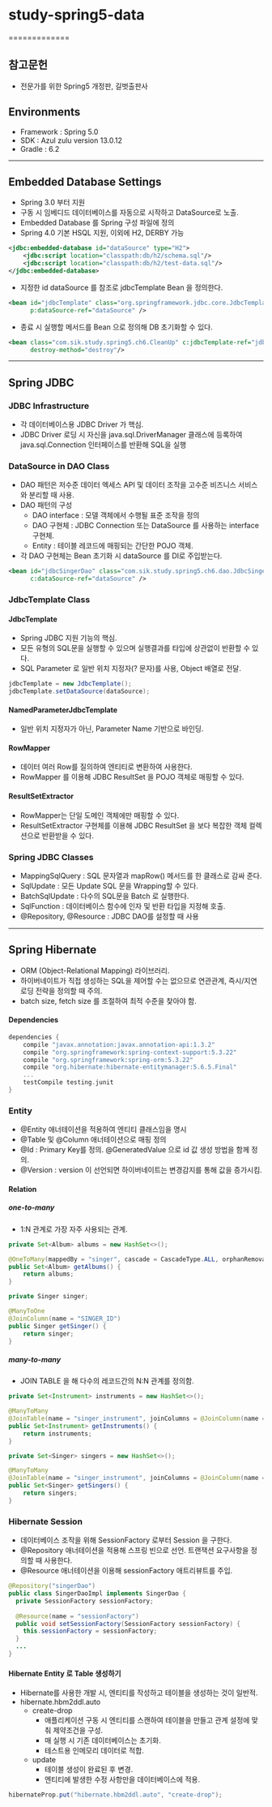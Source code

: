 # study-spring5-data

=============

## 참고문헌
* 전문가를 위한 Spring5 개정판, 길벗출판사

## Environments
* Framework : Spring 5.0
* SDK : Azul zulu version 13.0.12
* Gradle : 6.2

------------------------------------------------------------------
## Embedded Database Settings
* Spring 3.0 부터 지원 
* 구동 시 임베디드 데이터베이스를 자동으로 시작하고 DataSource로 노출.
* Embedded Database 를 Spring 구성 파일에 정의
* Spring 4.0 기본 HSQL 지원, 이외에 H2, DERBY 가능 
```xml
<jdbc:embedded-database id="dataSource" type="H2">
    <jdbc:script location="classpath:db/h2/schema.sql"/>
    <jdbc:script location="classpath:db/h2/test-data.sql"/>
</jdbc:embedded-database>
```
* 지정한 id dataSource 를 참조로 jdbcTemplate Bean 을 정의한다. 
```xml
<bean id="jdbcTemplate" class="org.springframework.jdbc.core.JdbcTemplate"
      p:dataSource-ref="dataSource" />
```
* 종료 시 실행할 메서드를 Bean 으로 정의해 DB 초기화할 수 있다. 
```xml
<bean class="com.sik.study.spring5.ch6.CleanUp" c:jdbcTemplate-ref="jdbcTemplate"
      destroy-method="destroy"/>
```

------------------------------------------------------------------
## Spring JDBC
### JDBC Infrastructure
* 각 데이터베이스용 JDBC Driver 가 핵심. 
* JDBC Driver 로딩 시 자신을 java.sql.DriverManager 클래스에 등록하여 java.sql.Connection 인터페이스를 반환해 SQL을 실행

### DataSource in DAO Class 
* DAO 패턴은 저수준 데이터 엑세스 API 및 데이터 조작을 고수준 비즈니스 서비스와 분리할 때 사용.
* DAO 패턴의 구성
  * DAO interface : 모델 객체에서 수행될 표준 조작을 정의 
  * DAO 구현체 : JDBC Connection 또는 DataSource 를 사용하는 interface 구현체. 
  * Entity : 테이블 레코드에 매핑되는 간단한 POJO 객체. 
* 각 DAO 구현체는 Bean 초기화 시 dataSource 를 DI로 주입받는다. 
```xml
<bean id="jdbcSingerDao" class="com.sik.study.spring5.ch6.dao.JdbcSingerDao"
      c:dataSource-ref="dataSource" />
```

### JdbcTemplate Class
#### JdbcTemplate
* Spring JDBC 지원 기능의 핵심. 
* 모든 유형의 SQL문을 실행할 수 있으며 실행결과를 타입에 상관없이 반환할 수 있다.
* SQL Parameter 로 일반 위치 지정자(? 문자)를 사용, Object 배열로 전달.
```java
jdbcTemplate = new JdbcTemplate();
jdbcTemplate.setDataSource(dataSource);
```

#### NamedParameterJdbcTemplate
* 일반 위치 지정자가 아닌, Parameter Name 기반으로 바인딩. 

#### RowMapper<T>
* 데이터 여러 Row를 질의하여 엔티티로 변환하여 사용한다. 
* RowMapper<Entity Class> 를 이용해 JDBC ResultSet 을 POJO 객체로 매핑할 수 있다.

#### ResultSetExtractor
* RowMapper<T>는 단일 도메인 객체에만 매핑할 수 있다. 
* ResultSetExtractor 구현체를 이용해 JDBC ResultSet 을 보다 복잡한 객체 컬렉션으로 반환받을 수 있다.

### Spring JDBC Classes
* MappingSqlQuery<T> : SQL 문자열과 mapRow() 메서드를 한 클래스로 감싸 준다. 
* SqlUpdate : 모든 Update SQL 문을 Wrapping할 수 있다.
* BatchSqlUpdate : 다수의 SQL문을 Batch 로 실행한다. 
* SqlFunction<T> : 데이터베이스 함수에 인자 및 반환 타입을 지정해 호출. 
* @Repository, @Resource : JDBC DAO를 설정할 때 사용

------------------------------------------------------------------
## Spring Hibernate
* ORM (Object-Relational Mapping) 라이브러리.
* 하이버네이트가 직접 생성하는 SQL을 제어할 수는 없으므로 연관관계, 즉시/지연로딩 전략을 정의할 때 주의.
* batch size, fetch size 를 조절하여 최적 수준을 찾아야 함. 

#### Dependencies
```groovy
dependencies {
    compile "javax.annotation:javax.annotation-api:1.3.2"
    compile "org.springframework:spring-context-support:5.3.22"
    compile "org.springframework:spring-orm:5.3.22"
    compile "org.hibernate:hibernate-entitymanager:5.6.5.Final"
    ...
    testCompile testing.junit
}
```

### Entity 
* @Entity 애너테이션을 적용하여 엔티티 클래스임을 명시 
* @Table 및 @Column 애너테이션으로 매핑 정의
* @Id : Primary Key를 정의. @GeneratedValue 으로 id 값 생성 방법을 함께 정의. 
* @Version : version 이 선언되면 하이버네이트는 변경감지를 통해 값을 증가시킴. 

#### Relation
##### one-to-many
* 1:N 관계로 가장 자주 사용되는 관계. 
```java
private Set<Album> albums = new HashSet<>();

@OneToMany(mappedBy = "singer", cascade = CascadeType.ALL, orphanRemoval = true)
public Set<Album> getAlbums() {
    return albums;
}
```
```java
private Singer singer;

@ManyToOne
@JoinColumn(name = "SINGER_ID")
public Singer getSinger() {
    return singer;
}
```

##### many-to-many
* JOIN TABLE 을 해 다수의 레코드간의 N:N 관계를 정의함. 
```java
private Set<Instrument> instruments = new HashSet<>();

@ManyToMany
@JoinTable(name = "singer_instrument", joinColumns = @JoinColumn(name = "SINGER_ID"), inverseJoinColumns = @JoinColumn(name = "INSTRUMENT_ID"))
public Set<Instrument> getInstruments() {
    return instruments;
}
```
```java
private Set<Singer> singers = new HashSet<>();

@ManyToMany
@JoinTable(name = "singer_instrument", joinColumns = @JoinColumn(name = "INSTRUMENT_ID"), inverseJoinColumns = @JoinColumn(name = "SINGER_ID"))
public Set<Singer> getSingers() {
    return singers;
}
```

### Hibernate Session
* 데이터베이스 조작을 위해 SessionFactory 로부터 Session 을 구한다. 
* @Repository 애너테이션을 적용해 스프링 빈으로 선언. 트랜잭션 요구사항을 정의할 때 사용한다. 
* @Resource 애너테이션을 이용해 sessionFactory 애트리뷰트를 주입. 
```java
@Repository("singerDao")
public class SingerDaoImpl implements SingerDao {
  private SessionFactory sessionFactory;
  
  @Resource(name = "sessionFactory")
  public void setSessionFactory(SessionFactory sessionFactory) {
    this.sessionFactory = sessionFactory;
  }
  ... 
}
```

#### Hibernate Entity 로 Table 생성하기
* Hibernate를 사용한 개발 시, 엔티티를 작성하고 테이블을 생성하는 것이 일반적.
* hibernate.hbm2ddl.auto 
  * create-drop 
    * 애플리케이션 구동 시 엔티티를 스캔하여 테이블을 만들고 관계 설정에 맞춰 제약조건을 구성. 
    * 매 실행 시 기존 데이터베이스는 초기화.
    * 테스트용 인메모리 데이터로 적합.
  * update 
    * 테이블 생성이 완료된 후 변경. 
    * 엔티티에 발생한 수정 사항만을 데이터베이스에 적용. 
```java
hibernateProp.put("hibernate.hbm2ddl.auto", "create-drop");
```

